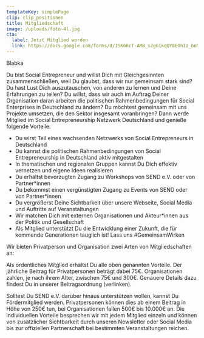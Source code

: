 ```yaml
---
templateKey: simplePage
clip: clip_positionen
title: Mitgliedschaft
image: /uploads/foto-4l.jpg
cta:
  label: Jetzt Mitglied werden
  link: https://docs.google.com/forms/d/1SK6RcT-AMB_sZgGIkqQY8EOhIz_bnMuVSuJ7zCmd4Mg/viewform?edit_requested=true
---
```

Blabka

Du bist Social Entrepreneur und willst Dich mit Gleichgesinnten zusammenschließen, weil Du glaubst, dass wir nur gemeinsam stark sind? Du hast Lust Dich auszutauschen, von anderen zu lernen und Deine Erfahrungen zu teilen? Du willst, dass wir auch im Auftrag Deiner Organisation daran arbeiten die politischen Rahmenbedingungen für Social Enterprises in Deutschland zu ändern? Du möchtest gemeinsam mit uns Projekte umsetzen, die den Sektor insgesamt voranbringen? Dann werde Mitglied im Social Entrepreneurship Netzwerk Deutschland und genieße folgende Vorteile:


- Du wirst Teil eines wachsenden Netzwerks von Social Entrepreneurs in Deutschland
- Du kannst die politischen Rahmenbedingungen von Social Entrepreneurship in Deutschland aktiv mitgestalten
- In thematischen und regionalen Gruppen kannst Du Dich effektiv vernetzen und eigene Ideen realisieren
- Du erhältst bevorzugten Zugang zu Workshops von SEND e.V. oder von Partner*innen
- Du bekommst einen vergünstigten Zugang zu Events von SEND oder von Partner*innen
- Du vergrößerst Deine Sichtbarkeit über unsere Webseite, Social Media und Auftritte auf Veranstaltungen
- Wir matchen Dich mit externen Organisationen und Akteur*innen aus der Politik und Gesellschaft
- Als Mitglied unterstützt Du die Entwicklung einer Zukunft, die für kommende Generationen tauglich ist! Lass uns #GemeinsamWirken


Wir bieten Privatperson und Organisation zwei Arten von Mitgliedschaften an:


Als ordentliches Mitglied erhältst Du alle oben genannten Vorteile. Der jährliche Beitrag für Privatpersonen beträgt dabei 75€. Organisationen zahlen, je nach ihrem Alter, zwischen 75€ und 300€. Genauere Details dazu findest Du in unserer Beitragsordnung (verlinken).


Solltest Du SEND e.V. darüber hinaus unterstützen wollen, kannst Du Fördermitglied werden. Privatpersonen können dies ab einem Beitrag in Höhe von 250€ tun, bei Organisationen fallen 500€ bis 10.000€ an. Die individuellen Vorteile besprechen wir mit jedem Mitglied einzeln und können von zusätzlicher Sichtbarkeit durch unseren Newsletter oder Social Media bis zur offiziellen Partnerschaft bei bestimmten Veranstaltungen reichen.
